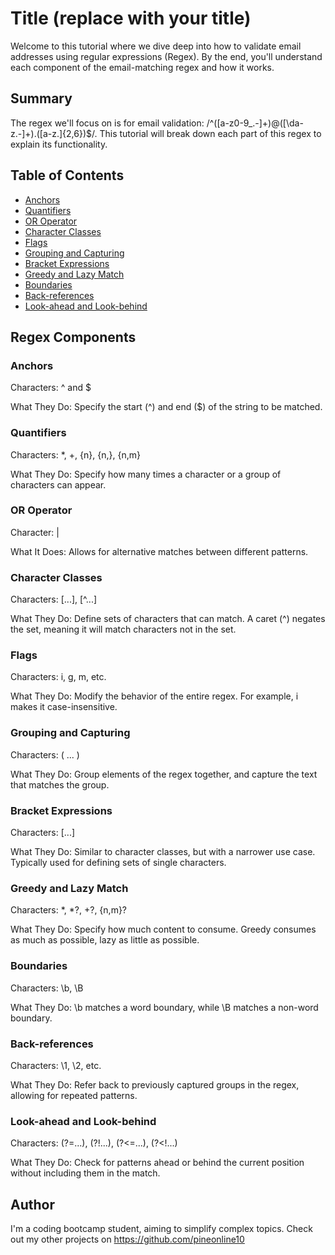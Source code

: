 # Title (replace with your title)

Welcome to this tutorial where we dive deep into how to validate email addresses using regular expressions (Regex). By the end, you'll understand each component of the email-matching regex and how it works.

## Summary

The regex we'll focus on is for email validation: /^([a-z0-9_\.-]+)@([\da-z\.-]+)\.([a-z\.]{2,6})$/. This tutorial will break down each part of this regex to explain its functionality.

## Table of Contents

- [Anchors](#anchors)
- [Quantifiers](#quantifiers)
- [OR Operator](#or-operator)
- [Character Classes](#character-classes)
- [Flags](#flags)
- [Grouping and Capturing](#grouping-and-capturing)
- [Bracket Expressions](#bracket-expressions)
- [Greedy and Lazy Match](#greedy-and-lazy-match)
- [Boundaries](#boundaries)
- [Back-references](#back-references)
- [Look-ahead and Look-behind](#look-ahead-and-look-behind)

## Regex Components

### Anchors

Characters: ^ and $

What They Do: Specify the start (^) and end ($) of the string to be matched.

### Quantifiers

Characters: *, +, {n}, {n,}, {n,m}

What They Do: Specify how many times a character or a group of characters can appear.

### OR Operator

Character: |

What It Does: Allows for alternative matches between different patterns.

### Character Classes

Characters: [...], [^...]

What They Do: Define sets of characters that can match. A caret (^) negates the set, meaning it will match characters not in the set.

### Flags

Characters: i, g, m, etc.

What They Do: Modify the behavior of the entire regex. For example, i makes it case-insensitive.

### Grouping and Capturing

Characters: ( ... )

What They Do: Group elements of the regex together, and capture the text that matches the group.

### Bracket Expressions

Characters: [...]

What They Do: Similar to character classes, but with a narrower use case. Typically used for defining sets of single characters.

### Greedy and Lazy Match

Characters: *, *?, +?, {n,m}?

What They Do: Specify how much content to consume. Greedy consumes as much as possible, lazy as little as possible.

### Boundaries

Characters: \b, \B

What They Do: \b matches a word boundary, while \B matches a non-word boundary.

### Back-references

Characters: \1, \2, etc.

What They Do: Refer back to previously captured groups in the regex, allowing for repeated patterns.

### Look-ahead and Look-behind

Characters: (?=...), (?!...), (?<=...), (?<!...)

What They Do: Check for patterns ahead or behind the current position without including them in the match.


## Author

I'm a coding bootcamp student, aiming to simplify complex topics. Check out my other projects on https://github.com/pineonline10